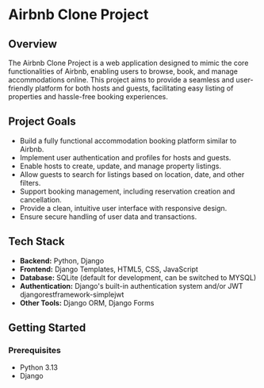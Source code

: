 # Airbnb Clone Project

## Overview
The Airbnb Clone Project is a web application designed to mimic the core functionalities of Airbnb, enabling users to browse, book, and manage accommodations online. This project aims to provide a seamless and user-friendly platform for both hosts and guests, facilitating easy listing of properties and hassle-free booking experiences.

## Project Goals
- Build a fully functional accommodation booking platform similar to Airbnb.
- Implement user authentication and profiles for hosts and guests.
- Enable hosts to create, update, and manage property listings.
- Allow guests to search for listings based on location, date, and other filters.
- Support booking management, including reservation creation and cancellation.
- Provide a clean, intuitive user interface with responsive design.
- Ensure secure handling of user data and transactions.

## Tech Stack
- **Backend:** Python, Django  
- **Frontend:** Django Templates, HTML5, CSS, JavaScript  
- **Database:** SQLite (default for development, can be switched to MYSQL)  
- **Authentication:** Django's built-in authentication system  and/or JWT djangorestframework-simplejwt
- **Other Tools:** Django ORM, Django Forms 

## Getting Started

### Prerequisites
- Python 3.13 
- Django 
